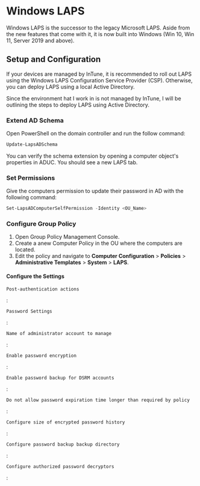 # Windows LAPS

Windows LAPS is the successor to the legacy Microsoft LAPS. Aside from the new features that come with it, it is now built into Windows (Win 10, Win 11, Server 2019 and above).

## Setup and Configuration

If your devices are managed by InTune, it is recommended to roll out LAPS using the Windows LAPS Configuration Service Provider (CSP). Otherwise, you can deploy LAPS using a local Active Directory. 

Since the environment hat I work in is not managed by InTune, I will be outlining the steps to deploy LAPS using Active Directory.

### Extend AD Schema

Open PowerShell on the domain controller and run the follow command:

```powershell
Update-LapsADSchema
```

You can verify the schema extension by opening a computer object's properties in ADUC. You should see a new LAPS tab.

### Set Permissions

Give the computers permission to update their password in AD with the following command:

```powershell
Set-LapsADComputerSelfPermission -Identity <OU_Name>
```

### Configure Group Policy

1. Open Group Policy Management Console.
2. Create a anew Computer Policy in the OU where the computers are located.
3. Edit the policy and navigate to **Computer Configuration** > **Policies** > **Administrative Templates** > **System** > **LAPS**.

#### Configure the Settings

`Post-authentication actions`

:   

`Password Settings`

:

`Name of administrator account to manage`

:

`Enable password encryption`

:

`Enable password backup for DSRM accounts`

:

`Do not allow password expiration time longer than required by policy`

:

`Configure size of encrypted password history`

:

`Configure password backup backup directory`

:

`Configure authorized password decryptors`

: